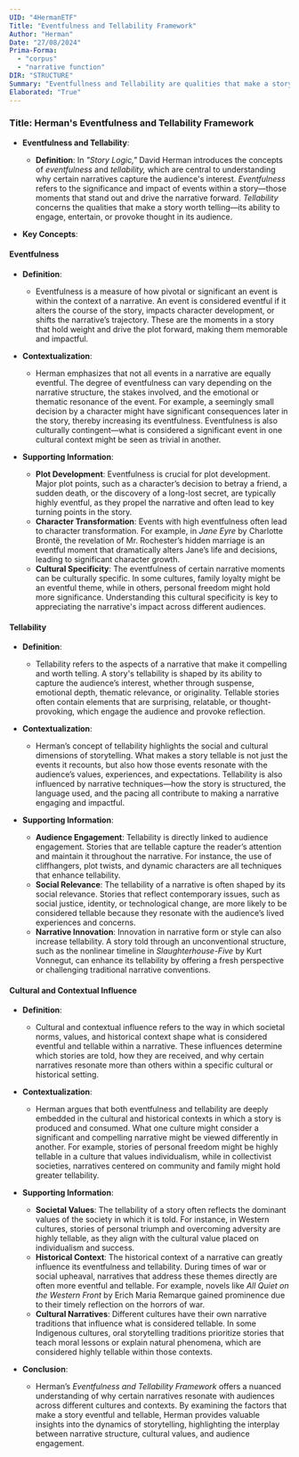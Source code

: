 ```yaml
---
UID: "4HermanETF"
Title: "Eventfulness and Tellability Framework"
Author: "Herman"
Date: "27/08/2024"
Prima-Forma:
  - "corpus"
  - "narrative function"
DIR: "STRUCTURE"
Summary: "Eventfullness and Tellability are qualities that make a story worth telling and engaging to an audience."
Elaborated: "True"
---
```


### Title: **Herman's Eventfulness and Tellability Framework**

- **Eventfulness and Tellability**:
  - **Definition**: In *"Story Logic,"* David Herman introduces the concepts of *eventfulness* and *tellability,* which are central to understanding why certain narratives capture the audience's interest. *Eventfulness* refers to the significance and impact of events within a story—those moments that stand out and drive the narrative forward. *Tellability* concerns the qualities that make a story worth telling—its ability to engage, entertain, or provoke thought in its audience.

- **Key Concepts**:

#### **Eventfulness**

- **Definition**:
  - Eventfulness is a measure of how pivotal or significant an event is within the context of a narrative. An event is considered eventful if it alters the course of the story, impacts character development, or shifts the narrative’s trajectory. These are the moments in a story that hold weight and drive the plot forward, making them memorable and impactful.

- **Contextualization**:
  - Herman emphasizes that not all events in a narrative are equally eventful. The degree of eventfulness can vary depending on the narrative structure, the stakes involved, and the emotional or thematic resonance of the event. For example, a seemingly small decision by a character might have significant consequences later in the story, thereby increasing its eventfulness. Eventfulness is also culturally contingent—what is considered a significant event in one cultural context might be seen as trivial in another.

- **Supporting Information**:
  - **Plot Development**: Eventfulness is crucial for plot development. Major plot points, such as a character’s decision to betray a friend, a sudden death, or the discovery of a long-lost secret, are typically highly eventful, as they propel the narrative and often lead to key turning points in the story.
  - **Character Transformation**: Events with high eventfulness often lead to character transformation. For example, in *Jane Eyre* by Charlotte Brontë, the revelation of Mr. Rochester’s hidden marriage is an eventful moment that dramatically alters Jane’s life and decisions, leading to significant character growth.
  - **Cultural Specificity**: The eventfulness of certain narrative moments can be culturally specific. In some cultures, family loyalty might be an eventful theme, while in others, personal freedom might hold more significance. Understanding this cultural specificity is key to appreciating the narrative's impact across different audiences.

#### **Tellability**

- **Definition**:
  - Tellability refers to the aspects of a narrative that make it compelling and worth telling. A story's tellability is shaped by its ability to capture the audience’s interest, whether through suspense, emotional depth, thematic relevance, or originality. Tellable stories often contain elements that are surprising, relatable, or thought-provoking, which engage the audience and provoke reflection.

- **Contextualization**:
  - Herman’s concept of tellability highlights the social and cultural dimensions of storytelling. What makes a story tellable is not just the events it recounts, but also how those events resonate with the audience’s values, experiences, and expectations. Tellability is also influenced by narrative techniques—how the story is structured, the language used, and the pacing all contribute to making a narrative engaging and impactful.

- **Supporting Information**:
  - **Audience Engagement**: Tellability is directly linked to audience engagement. Stories that are tellable capture the reader’s attention and maintain it throughout the narrative. For instance, the use of cliffhangers, plot twists, and dynamic characters are all techniques that enhance tellability.
  - **Social Relevance**: The tellability of a narrative is often shaped by its social relevance. Stories that reflect contemporary issues, such as social justice, identity, or technological change, are more likely to be considered tellable because they resonate with the audience’s lived experiences and concerns.
  - **Narrative Innovation**: Innovation in narrative form or style can also increase tellability. A story told through an unconventional structure, such as the nonlinear timeline in *Slaughterhouse-Five* by Kurt Vonnegut, can enhance its tellability by offering a fresh perspective or challenging traditional narrative conventions.

#### **Cultural and Contextual Influence**

- **Definition**:
  - Cultural and contextual influence refers to the way in which societal norms, values, and historical context shape what is considered eventful and tellable within a narrative. These influences determine which stories are told, how they are received, and why certain narratives resonate more than others within a specific cultural or historical setting.

- **Contextualization**:
  - Herman argues that both eventfulness and tellability are deeply embedded in the cultural and historical contexts in which a story is produced and consumed. What one culture might consider a significant and compelling narrative might be viewed differently in another. For example, stories of personal freedom might be highly tellable in a culture that values individualism, while in collectivist societies, narratives centered on community and family might hold greater tellability.

- **Supporting Information**:
  - **Societal Values**: The tellability of a story often reflects the dominant values of the society in which it is told. For instance, in Western cultures, stories of personal triumph and overcoming adversity are highly tellable, as they align with the cultural value placed on individualism and success.
  - **Historical Context**: The historical context of a narrative can greatly influence its eventfulness and tellability. During times of war or social upheaval, narratives that address these themes directly are often more eventful and tellable. For example, novels like *All Quiet on the Western Front* by Erich Maria Remarque gained prominence due to their timely reflection on the horrors of war.
  - **Cultural Narratives**: Different cultures have their own narrative traditions that influence what is considered tellable. In some Indigenous cultures, oral storytelling traditions prioritize stories that teach moral lessons or explain natural phenomena, which are considered highly tellable within those contexts.

- **Conclusion**:
  - Herman’s *Eventfulness and Tellability Framework* offers a nuanced understanding of why certain narratives resonate with audiences across different cultures and contexts. By examining the factors that make a story eventful and tellable, Herman provides valuable insights into the dynamics of storytelling, highlighting the interplay between narrative structure, cultural values, and audience engagement.
